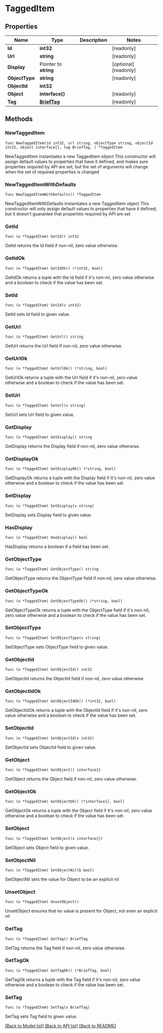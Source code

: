 # TaggedItem

## Properties

Name | Type | Description | Notes
------------ | ------------- | ------------- | -------------
**Id** | **int32** |  | [readonly] 
**Url** | **string** |  | [readonly] 
**Display** | Pointer to **string** |  | [optional] [readonly] 
**ObjectType** | **string** |  | [readonly] 
**ObjectId** | **int32** |  | 
**Object** | **interface{}** |  | [readonly] 
**Tag** | [**BriefTag**](BriefTag.md) |  | [readonly] 

## Methods

### NewTaggedItem

`func NewTaggedItem(id int32, url string, objectType string, objectId int32, object interface{}, tag BriefTag, ) *TaggedItem`

NewTaggedItem instantiates a new TaggedItem object
This constructor will assign default values to properties that have it defined,
and makes sure properties required by API are set, but the set of arguments
will change when the set of required properties is changed

### NewTaggedItemWithDefaults

`func NewTaggedItemWithDefaults() *TaggedItem`

NewTaggedItemWithDefaults instantiates a new TaggedItem object
This constructor will only assign default values to properties that have it defined,
but it doesn't guarantee that properties required by API are set

### GetId

`func (o *TaggedItem) GetId() int32`

GetId returns the Id field if non-nil, zero value otherwise.

### GetIdOk

`func (o *TaggedItem) GetIdOk() (*int32, bool)`

GetIdOk returns a tuple with the Id field if it's non-nil, zero value otherwise
and a boolean to check if the value has been set.

### SetId

`func (o *TaggedItem) SetId(v int32)`

SetId sets Id field to given value.


### GetUrl

`func (o *TaggedItem) GetUrl() string`

GetUrl returns the Url field if non-nil, zero value otherwise.

### GetUrlOk

`func (o *TaggedItem) GetUrlOk() (*string, bool)`

GetUrlOk returns a tuple with the Url field if it's non-nil, zero value otherwise
and a boolean to check if the value has been set.

### SetUrl

`func (o *TaggedItem) SetUrl(v string)`

SetUrl sets Url field to given value.


### GetDisplay

`func (o *TaggedItem) GetDisplay() string`

GetDisplay returns the Display field if non-nil, zero value otherwise.

### GetDisplayOk

`func (o *TaggedItem) GetDisplayOk() (*string, bool)`

GetDisplayOk returns a tuple with the Display field if it's non-nil, zero value otherwise
and a boolean to check if the value has been set.

### SetDisplay

`func (o *TaggedItem) SetDisplay(v string)`

SetDisplay sets Display field to given value.

### HasDisplay

`func (o *TaggedItem) HasDisplay() bool`

HasDisplay returns a boolean if a field has been set.

### GetObjectType

`func (o *TaggedItem) GetObjectType() string`

GetObjectType returns the ObjectType field if non-nil, zero value otherwise.

### GetObjectTypeOk

`func (o *TaggedItem) GetObjectTypeOk() (*string, bool)`

GetObjectTypeOk returns a tuple with the ObjectType field if it's non-nil, zero value otherwise
and a boolean to check if the value has been set.

### SetObjectType

`func (o *TaggedItem) SetObjectType(v string)`

SetObjectType sets ObjectType field to given value.


### GetObjectId

`func (o *TaggedItem) GetObjectId() int32`

GetObjectId returns the ObjectId field if non-nil, zero value otherwise.

### GetObjectIdOk

`func (o *TaggedItem) GetObjectIdOk() (*int32, bool)`

GetObjectIdOk returns a tuple with the ObjectId field if it's non-nil, zero value otherwise
and a boolean to check if the value has been set.

### SetObjectId

`func (o *TaggedItem) SetObjectId(v int32)`

SetObjectId sets ObjectId field to given value.


### GetObject

`func (o *TaggedItem) GetObject() interface{}`

GetObject returns the Object field if non-nil, zero value otherwise.

### GetObjectOk

`func (o *TaggedItem) GetObjectOk() (*interface{}, bool)`

GetObjectOk returns a tuple with the Object field if it's non-nil, zero value otherwise
and a boolean to check if the value has been set.

### SetObject

`func (o *TaggedItem) SetObject(v interface{})`

SetObject sets Object field to given value.


### SetObjectNil

`func (o *TaggedItem) SetObjectNil(b bool)`

 SetObjectNil sets the value for Object to be an explicit nil

### UnsetObject
`func (o *TaggedItem) UnsetObject()`

UnsetObject ensures that no value is present for Object, not even an explicit nil
### GetTag

`func (o *TaggedItem) GetTag() BriefTag`

GetTag returns the Tag field if non-nil, zero value otherwise.

### GetTagOk

`func (o *TaggedItem) GetTagOk() (*BriefTag, bool)`

GetTagOk returns a tuple with the Tag field if it's non-nil, zero value otherwise
and a boolean to check if the value has been set.

### SetTag

`func (o *TaggedItem) SetTag(v BriefTag)`

SetTag sets Tag field to given value.



[[Back to Model list]](../README.md#documentation-for-models) [[Back to API list]](../README.md#documentation-for-api-endpoints) [[Back to README]](../README.md)



